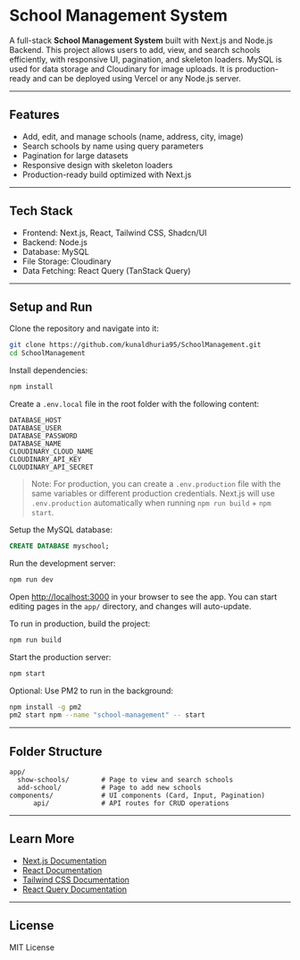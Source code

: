 # School Management System

A full-stack **School Management System** built with Next.js and Node.js Backend. This project allows users to add, view, and search schools efficiently, with responsive UI, pagination, and skeleton loaders. MySQL is used for data storage and Cloudinary for image uploads. It is production-ready and can be deployed using Vercel or any Node.js server.

---

## Features

* Add, edit, and manage schools (name, address, city, image)
* Search schools by name using query parameters
* Pagination for large datasets
* Responsive design with skeleton loaders
* Production-ready build optimized with Next.js

---

## Tech Stack

* Frontend: Next.js, React, Tailwind CSS, Shadcn/UI
* Backend: Node.js
* Database: MySQL
* File Storage: Cloudinary
* Data Fetching: React Query (TanStack Query)

---

## Setup and Run

Clone the repository and navigate into it:

```bash
git clone https://github.com/kunaldhuria95/SchoolManagement.git
cd SchoolManagement
```

Install dependencies:

```bash
npm install
```

Create a `.env.local` file in the root folder with the following content:

```env
DATABASE_HOST
DATABASE_USER
DATABASE_PASSWORD
DATABASE_NAME
CLOUDINARY_CLOUD_NAME
CLOUDINARY_API_KEY
CLOUDINARY_API_SECRET
```

> Note: For production, you can create a `.env.production` file with the same variables or different production credentials. Next.js will use `.env.production` automatically when running `npm run build` + `npm start`.

Setup the MySQL database:

```sql
CREATE DATABASE myschool;
```

Run the development server:

```bash
npm run dev
```

Open [http://localhost:3000](http://localhost:3000) in your browser to see the app. You can start editing pages in the `app/` directory, and changes will auto-update.

To run in production, build the project:

```bash
npm run build
```

Start the production server:

```bash
npm start
```

Optional: Use PM2 to run in the background:

```bash
npm install -g pm2
pm2 start npm --name "school-management" -- start
```

---

## Folder Structure

```
app/
  show-schools/        # Page to view and search schools
  add-school/          # Page to add new schools
components/            # UI components (Card, Input, Pagination)
      api/             # API routes for CRUD operations
```

---

## Learn More

* [Next.js Documentation](https://nextjs.org/docs)
* [React Documentation](https://reactjs.org/docs/getting-started.html)
* [Tailwind CSS Documentation](https://tailwindcss.com/docs)
* [React Query Documentation](https://tanstack.com/query/latest)

---

## License

MIT License
